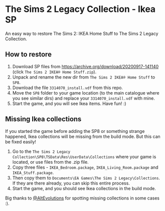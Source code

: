 # The Sims 2 Legacy Collection - Ikea SP
An easy way to restore The Sims 2: IKEA Home Stuff to The Sims 2 Legacy Collection.

## How to restore

1. Download SP files from https://archive.org/download/20200917-141140 (click `The Sims 2 IKEA® Home Stuff.zip`).
2. Unpack and rename the new dir from `The Sims 2 IKEA® Home Stuff` to `SP8`.
3. Download the file `3314070_install.vdf` from this repo.
4. Move the `SP8` folder to your game location (to the main catalogue where you see similar dirs) and replace your `3314070_install.vdf` with mine.
5. Start the game, and you will see Ikea items. Have fun! :)

## Missing Ikea collections
If you started the game before adding the SP8 or something strange happened, Ikea collections will be missing from the build mode. But this can be fixed easily!

1. Go to the `The Sims 2 Legacy Collection\SP8\TSData\Res\UserData\Collections` where your game is located, or use files from the .zip file.
2. Copy three files - `IKEA_Bedroom.package`, `IKEA_Living_Room.package` and `IKEA_Stuff.package`.
3. Then copy them to `Documents\EA Games\The Sims 2 Legacy\Collections`. If they are there already, you can skip this entire process.
4. Start the game, and you should see Ikea collections in the build mode.

Big thanks to [@AltEvolutions](https://github.com/hiloyt/the-sims-2-legacy-ikea/issues/1) for spotting missing collections in some cases :).
